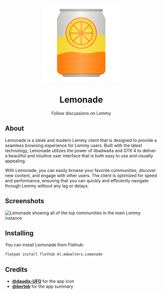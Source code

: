 <div align="center">
    <img src="https://github.com/mdwalters/lemonade/raw/main/data/icons/hicolor/scalable/apps/ml.mdwalters.Lemonade.svg" alt="The Lemonade logo">
    <h1>Lemonade</h1>
    Follow discussions on Lemmy
</div>

## About
Lemonade is a sleek and modern Lemmy client that is designed to provide a seamless browsing experience for Lemmy users. Built with the latest technology, Lemonade utilizes the power of libadwaita and GTK 4 to deliver a beautiful and intuitive user interface that is both easy to use and visually appealing.





With Lemonade, you can easily browse your favorite communities, discover new content, and engage with other users. The client is optimized for speed and performance, ensuring that you can quickly and efficiently navigate through Lemmy without any lag or delays.
## Screenshots
![Lemonade showing all of the top communities in the main Lemmy instance](https://i.ibb.co/0jf8RR4/image.png)
## Installing
You can install Lemonade from Flathub:
```bash
flatpak install flathub ml.mdwalters.Lemonade
```
## Credits
- **[@daudix-UFO](https://github.com/daudix-UFO)** for the app icon
- **[@bertob](https://github.com/bertob)** for the app summary
